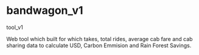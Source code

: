 # bandwagon_v1
tool_v1

Web tool which built for which takes, total rides, average cab fare and cab sharing data 
to calculate USD, Carbon Emmision and Rain Forest Savings.  
